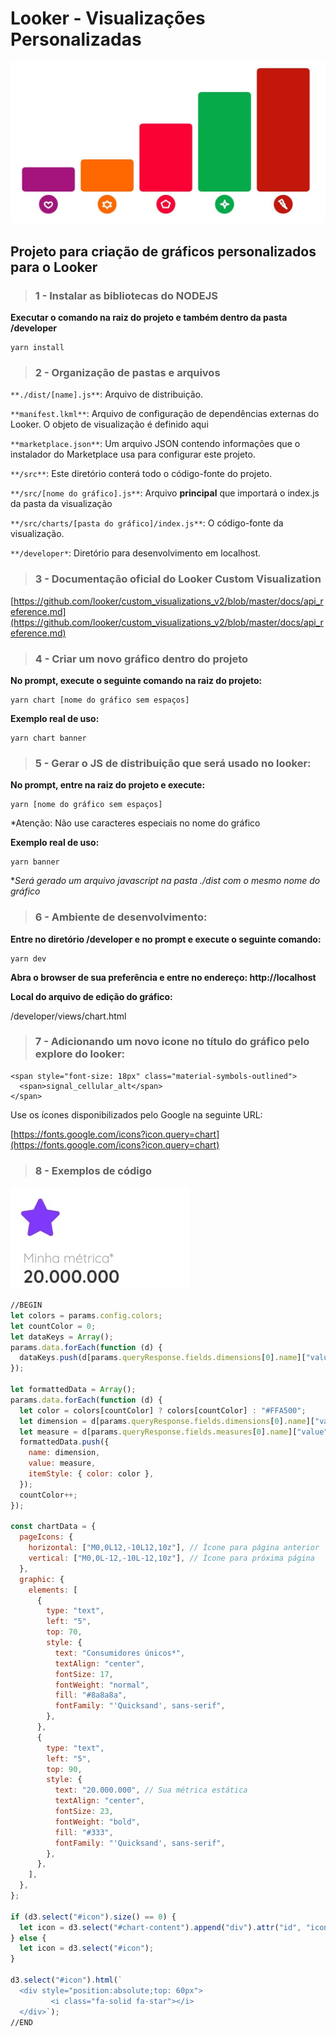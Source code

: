 # Looker - Visualizações Personalizadas

![](docs/graphic.jpg)

## **Projeto para criação de gráficos personalizados para o Looker**

> ### **1 - Instalar as bibliotecas do NODEJS**

**Executar o comando na raiz do projeto e também dentro da pasta /developer**

```
yarn install
```

> ### **2 - Organização de pastas e arquivos**

`**./dist/[name].js**`: Arquivo de distribuição.

`**manifest.lkml**`: Arquivo de configuração de dependências externas do Looker. O objeto de visualização é definido aqui

`**marketplace.json**`: Um arquivo JSON contendo informações que o instalador do Marketplace usa para configurar este projeto.

`**/src**`: Este diretório conterá todo o código-fonte do projeto.

`**/src/[nome do gráfico].js**`: Arquivo **principal** que importará o index.js da pasta da visualização

`**/src/charts/[pasta do gráfico]/index.js**`: O código-fonte da visualização.

`**/developer*`: Diretório para desenvolvimento em localhost.

> ### **3 - Documentação oficial do Looker Custom Visualization**

[https://github.com/looker/custom_visualizations_v2/blob/master/docs/api_reference.md](https://github.com/looker/custom_visualizations_v2/blob/master/docs/api_reference.md)

> ### **4 - Criar um novo gráfico dentro do projeto**

**No prompt, execute o seguinte comando na raiz do projeto:**

```
yarn chart [nome do gráfico sem espaços]
```

**Exemplo real de uso:**

```
yarn chart banner
```

> ### **5 - Gerar o JS de distribuição que será usado no looker:**

**No prompt, entre na raiz do projeto e execute:**

```
yarn [nome do gráfico sem espaços]
```

\*Atenção: Não use caracteres especiais no nome do gráfico

**Exemplo real de uso:**

```
yarn banner
```

\*_Será gerado um arquivo javascript na pasta ./dist com o mesmo nome do gráfico_

> ### **6 - Ambiente de desenvolvimento:**

**Entre no diretório /developer e no prompt e execute o seguinte comando:**

```
yarn dev
```

**Abra o browser de sua preferência e entre no endereço: http://localhost**

**Local do arquivo de edição do gráfico:**

/developer/views/chart.html

> ### **7 - Adicionando um novo icone no título do gráfico pelo explore do looker:**

```
<span style="font-size: 18px" class="material-symbols-outlined">
  <span>signal_cellular_alt</span>
</span>
```

Use os ícones disponibilizados pelo Google na seguinte URL:

[https://fonts.google.com/icons?icon.query=chart](https://fonts.google.com/icons?icon.query=chart)

> ### **8 - Exemplos de código**

![](docs/insights2.jpg)

```javascript
//BEGIN
let colors = params.config.colors;
let countColor = 0;
let dataKeys = Array();
params.data.forEach(function (d) {
  dataKeys.push(d[params.queryResponse.fields.dimensions[0].name]["value"]);
});

let formattedData = Array();
params.data.forEach(function (d) {
  let color = colors[countColor] ? colors[countColor] : "#FFA500";
  let dimension = d[params.queryResponse.fields.dimensions[0].name]["value"];
  let measure = d[params.queryResponse.fields.measures[0].name]["value"];
  formattedData.push({
    name: dimension,
    value: measure,
    itemStyle: { color: color },
  });
  countColor++;
});

const chartData = {
  pageIcons: {
    horizontal: ["M0,0L12,-10L12,10z"], // Ícone para página anterior
    vertical: ["M0,0L-12,-10L-12,10z"], // Ícone para próxima página
  },
  graphic: {
    elements: [
      {
        type: "text",
        left: "5",
        top: 70,
        style: {
          text: "Consumidores únicos*",
          textAlign: "center",
          fontSize: 17,
          fontWeight: "normal",
          fill: "#8a8a8a",
          fontFamily: "'Quicksand', sans-serif",
        },
      },
      {
        type: "text",
        left: "5",
        top: 90,
        style: {
          text: "20.000.000", // Sua métrica estática
          textAlign: "center",
          fontSize: 23,
          fontWeight: "bold",
          fill: "#333",
          fontFamily: "'Quicksand', sans-serif",
        },
      },
    ],
  },
};

if (d3.select("#icon").size() == 0) {
  let icon = d3.select("#chart-content").append("div").attr("id", "icon");
} else {
  let icon = d3.select("#icon");
}

d3.select("#icon").html(`
  <div style="position:absolute;top: 60px">
         <i class="fa-solid fa-star"></i>
  </div>`);
//END
```
